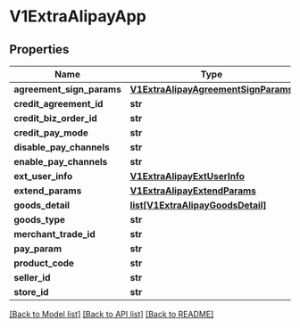 # V1ExtraAlipayApp

## Properties
Name | Type | Description | Notes
------------ | ------------- | ------------- | -------------
**agreement_sign_params** | [**V1ExtraAlipayAgreementSignParams**](V1ExtraAlipayAgreementSignParams.md) |  | [optional] 
**credit_agreement_id** | **str** |  | [optional] 
**credit_biz_order_id** | **str** |  | [optional] 
**credit_pay_mode** | **str** |  | [optional] 
**disable_pay_channels** | **str** |  | [optional] 
**enable_pay_channels** | **str** |  | [optional] 
**ext_user_info** | [**V1ExtraAlipayExtUserInfo**](V1ExtraAlipayExtUserInfo.md) |  | [optional] 
**extend_params** | [**V1ExtraAlipayExtendParams**](V1ExtraAlipayExtendParams.md) |  | [optional] 
**goods_detail** | [**list[V1ExtraAlipayGoodsDetail]**](V1ExtraAlipayGoodsDetail.md) |  | [optional] 
**goods_type** | **str** |  | [optional] 
**merchant_trade_id** | **str** |  | [optional] 
**pay_param** | **str** |  | [optional] 
**product_code** | **str** |  | [optional] 
**seller_id** | **str** |  | [optional] 
**store_id** | **str** |  | [optional] 

[[Back to Model list]](../README.md#documentation-for-models) [[Back to API list]](../README.md#documentation-for-api-endpoints) [[Back to README]](../README.md)


